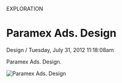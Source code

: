 <p class="type">EXPLORATION</p>

# Paramex Ads. Design

<p class="meta">Design  /  Tuesday, July 31, 2012 11:18:08am</p>

Paramex Ads. Design.

![Paramex Ads. Design](https://farooq-agent.web.app/assets/images/works/large/TmUwGIPX_work_image.png)
